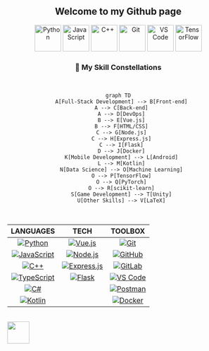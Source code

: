 <h2 align="center">Welcome to my Github page</h2>
<div align="center">
  <img src="https://i.giphy.com/media/LMt9638dO8dftAjtco/giphy.webp" width="60" alt="Python">
  <img src="https://media3.giphy.com/media/ln7z2eWriiQAllfVcn/200w.webp" width="60" alt="JavaScript">
  <img src="https://i.giphy.com/media/SsCYf6DRFJrOpP0IoM/200.webp" width="60" alt="C++">
  <img src="https://i.giphy.com/media/kH1DBkPNyZPOk0BxrM/200.webp" width="60" alt="Git">
  <img src="https://i.giphy.com/media/IdyAQJVN2kVPNUrojM/200.webp" width="60" alt="VS Code">
  <img src="https://media.giphy.com/media/SU2ic3wTfuC6JhD1lA/giphy.gif" width="60" alt="TensorFlow">
</div>

<h3 align="center">💫 My Skill Constellations</h3>

<br>




<div align="center">

  ```mermaid
  graph TD
    A[Full-Stack Development] --> B[Front-end]
    A --> C[Back-end]
    A --> D[DevOps]
    B --> E[Vue.js]
    B --> F[HTML/CSS]
    C --> G[Node.js]
    C --> H[Express.js]
    C --> I[Flask]
    D --> J[Docker]
    K[Mobile Development] --> L[Android]
    L --> M[Kotlin]
    N[Data Science] --> O[Machine Learning]
    O --> P[TensorFlow]
    O --> Q[PyTorch]
    O --> R[scikit-learn]
    S[Game Development] --> T[Unity]
    U[Other Skills] --> V[LaTeX]
  ```

</div>

<br>

<div align="center">

| LANGUAGES | TECH | TOOLBOX |
|:--------------------:|:----------------------:|:----------:|
| [![Python](https://img.shields.io/badge/Python-3776AB?style=for-the-badge&logo=python&logoColor=white&style=flat-square&border-radius=50%)](https://www.python.org) | [![Vue.js](https://img.shields.io/badge/Vue.js-35495E?style=for-the-badge&logo=vue.js&logoColor=4FC08D&style=flat-square&border-radius=50%)](https://vuejs.org) | [![Git](https://img.shields.io/badge/Git-F05032?style=for-the-badge&logo=git&logoColor=white&style=flat-square&border-radius=50%)](https://git-scm.com) |
| [![JavaScript](https://img.shields.io/badge/JavaScript-F7DF1E?style=for-the-badge&logo=javascript&logoColor=black&style=flat-square&border-radius=50%)](https://developer.mozilla.org/en-US/docs/Web/JavaScript) | [![Node.js](https://img.shields.io/badge/Node.js-43853D?style=for-the-badge&logo=node.js&logoColor=white&style=flat-square&border-radius=50%)](https://nodejs.org) | [![GitHub](https://img.shields.io/badge/GitHub-100000?style=for-the-badge&logo=github&logoColor=white&style=flat-square&border-radius=50%)](https://github.com) |
| [![C++](https://img.shields.io/badge/C++-00599C?style=for-the-badge&logo=c%2B%2B&logoColor=white&style=flat-square&border-radius=50%)](https://www.cplusplus.com) | [![Express.js](https://img.shields.io/badge/Express.js-404D59?style=for-the-badge&logo=express&logoColor=white&style=flat-square&border-radius=50%)](https://expressjs.com) | [![GitLab](https://img.shields.io/badge/GitLab-330F63?style=for-the-badge&logo=gitlab&logoColor=white&style=flat-square&border-radius=50%)](https://gitlab.com) |
| [![TypeScript](https://img.shields.io/badge/TypeScript-007ACC?style=for-the-badge&logo=typescript&logoColor=white&style=flat-square&border-radius=50%)](https://www.typescriptlang.org) | [![Flask](https://img.shields.io/badge/Flask-000000?style=for-the-badge&logo=flask&logoColor=white&style=flat-square&border-radius=50%)](https://flask.palletsprojects.com/) | [![VS Code](https://img.shields.io/badge/VS_Code-0078D4?style=for-the-badge&logo=visual%20studio%20code&logoColor=white&style=flat-square&border-radius=50%)](https://code.visualstudio.com) |
| [![C#](https://img.shields.io/badge/C%23-239120?style=for-the-badge&logo=c-sharp&logoColor=white&style=flat-square&border-radius=50%)](https://docs.microsoft.com/en-us/dotnet/csharp/) | | [![Postman](https://img.shields.io/badge/Postman-FF6C37?style=for-the-badge&logo=postman&logoColor=white&style=flat-square&border-radius=50%)](https://www.postman.com) |
| [![Kotlin](https://img.shields.io/badge/Kotlin-0095D5?style=for-the-badge&logo=kotlin&logoColor=white&style=flat-square&border-radius=50%)](https://kotlinlang.org) | | [![Docker](https://img.shields.io/badge/Docker-2CA5E0?style=for-the-badge&logo=docker&logoColor=white&style=flat-square&border-radius=50%)](https://www.docker.com) |

</div>



<br> 

<img src="https://user-images.githubusercontent.com/74038190/212257463-4d082cb4-7483-4eaf-bc25-6dde2628aabd.gif" width="50">
